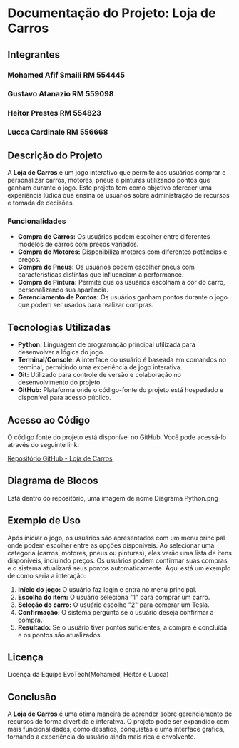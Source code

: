 # Documentação do Projeto: Loja de Carros

## Integrantes
### Mohamed Afif Smaili RM 554445
### Gustavo Atanazio RM 559098
### Heitor Prestes RM 554823
### Lucca Cardinale RM 556668

## Descrição do Projeto

A **Loja de Carros** é um jogo interativo que permite aos usuários comprar e personalizar carros, motores, pneus e pinturas utilizando pontos que ganham durante o jogo. Este projeto tem como objetivo oferecer uma experiência lúdica que ensina os usuários sobre administração de recursos e tomada de decisões.

### Funcionalidades
- **Compra de Carros:** Os usuários podem escolher entre diferentes modelos de carros com preços variados.
- **Compra de Motores:** Disponibiliza motores com diferentes potências e preços.
- **Compra de Pneus:** Os usuários podem escolher pneus com características distintas que influenciam a performance.
- **Compra de Pintura:** Permite que os usuários escolham a cor do carro, personalizando sua aparência.
- **Gerenciamento de Pontos:** Os usuários ganham pontos durante o jogo que podem ser usados para realizar compras.

## Tecnologias Utilizadas

- **Python:** Linguagem de programação principal utilizada para desenvolver a lógica do jogo.
- **Terminal/Console:** A interface do usuário é baseada em comandos no terminal, permitindo uma experiência de jogo interativa.
- **Git:** Utilizado para controle de versão e colaboração no desenvolvimento do projeto.
- **GitHub:** Plataforma onde o código-fonte do projeto está hospedado e disponível para acesso público.

## Acesso ao Código

O código fonte do projeto está disponível no GitHub. Você pode acessá-lo através do seguinte link:

[Repositório GitHub - Loja de Carros](https://github.com/afeifz/sprint-python)

## Diagrama de Blocos

Está dentro do repositório, uma imagem de nome Diagrama Python.png


## Exemplo de Uso

Após iniciar o jogo, os usuários são apresentados com um menu principal onde podem escolher entre as opções disponíveis. Ao selecionar uma categoria (carros, motores, pneus ou pinturas), eles verão uma lista de itens disponíveis, incluindo preços. Os usuários podem confirmar suas compras e o sistema atualizará seus pontos automaticamente. Aqui está um exemplo de como seria a interação:

1. **Início do jogo:** O usuário faz login e entra no menu principal.
2. **Escolha do item:** O usuário seleciona "1" para comprar um carro.
3. **Seleção do carro:** O usuário escolhe "2" para comprar um Tesla.
4. **Confirmação:** O sistema pergunta se o usuário deseja confirmar a compra.
5. **Resultado:** Se o usuário tiver pontos suficientes, a compra é concluída e os pontos são atualizados.

## Licença

Licença da Equipe EvoTech(Mohamed, Heitor e Lucca)

## Conclusão

A **Loja de Carros** é uma ótima maneira de aprender sobre gerenciamento de recursos de forma divertida e interativa. O projeto pode ser expandido com mais funcionalidades, como desafios, conquistas e uma interface gráfica, tornando a experiência do usuário ainda mais rica e envolvente.



